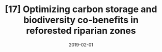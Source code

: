 ---
title: "[17] Optimizing carbon storage and biodiversity co-benefits in reforested riparian zones"
collection: publications
date: 2019-02-01
venue: 'Journal of Applied Ecology'
link: 'https://doi.org/10.1111/1365-2664.13272'
code: 'https://doi.org/10.5061/dryad.2h63d10'
paperurl: '/files/Dybala et al. 2019 - Optimizing carbon storage and biodiversity co-benefits.pdf'
citation: 'Dybala KE, Steger K, Walsh RG, Smart DR, Gardali T, Seavy NE (2019) Optimizing carbon storage and biodiversity co-benefits in reforested riparian zones. <i>Journal of Applied Ecology</i> 56:343-353. DOI: 10.1111/1365-2664.13272'
---